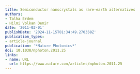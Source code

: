```yaml
---
title: Semiconductor nanocrystals as rare-earth alternatives
authors:
- Talha Erdem
- Hilmi Volkan Demir
date: '2011-03-01'
publishDate: '2024-11-15T01:34:49.270358Z'
publication_types:
- article-journal
publication: '*Nature Photonics*'
doi: 10.1038/nphoton.2011.25
links:
- name: URL
  url: https://www.nature.com/articles/nphoton.2011.25
---
```

